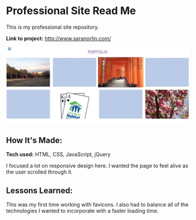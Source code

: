 # Professional Site Read Me
This is my professional site repository.

**Link to project:** http://www.saranorlin.com/

![Alt text](/images/screenshot.JPG?raw=true "Screenshot")

## How It's Made:

**Tech used:** HTML, CSS, JavaScript, jQuery

I focused a lot on responsive design here. I wanted the page to feel alive as the user scrolled through it.

## Lessons Learned:

This was my first time working with favicons. I also had to balance all of the technologies I wanted to incorporate with a faster loading time.
